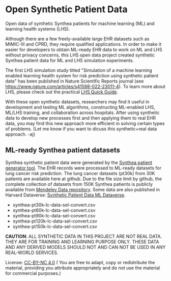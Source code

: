 # Open Synthetic Patient Data
Open data of synthetic Synthea patients for machine learning (ML) and learning health systems (LHS).

Although there are a few freely-available large EHR datasets such as MIMIC-III and CPRD, they require qualified applications. In order to make it easier for developers to obtain ML-ready EHR data to work on ML and LHS without privacy concerns, this LHS open data project created synthetic Synthea patient data for ML and LHS simulation experiments. 

The first LHS simulation study titled "Simulation of a machine learning enabled learning health system for risk prediction using synthetic patient data" has been published in Nature Scientific Reports journal (see https://www.nature.com/articles/s41598-022-23011-4). 
To learn more about LHS, please check out the practical [LHS Quick Guide](https://github.com/lhs-open/lhs-guide).

With these open synthetic datasets, researchers may find it useful in development and testing ML algorithms, constructing ML-enabled LHS, ML/LHS training, and collaboration across hospitals.  After using synthetic data to develop new processes first and then applying them to real EHR data, you may find this new approach more efficient in solving certain types of problems. (Let me know if you want to dicuss this synthetic+real data approach. -aj)   

## ML-ready Synthea patient datasets

Synthea synthetic patient data were generated by the [Synthea patient generator tool](https://github.com/synthetichealth/synthea). The EHR records were processed to ML-ready datasets for lung cancer risk prediction. The lung cancer datasets (pt30k) from 30K patients are available here at github. Due to the file size limit by github, the complete collection of datasets from 150K Synthea patients is publicly available from [Mendeley Data repository](https://data.mendeley.com/datasets/b24cb4nn8h/1). Some data are also published in Harvard Dataverse: [Synthetic Patient Data ML Dataverse](https://dataverse.harvard.edu/dataverse/synthetic-patient-ml).

  - synthea-pt30k-lc-data-sel-convert.csv
  - synthea-pt60k-lc-data-sel-convert.csv
  - synthea-pt90k-lc-data-sel-convert.csv
  - synthea-pt120k-lc-data-sel-convert.csv
  - synthea-pt150k-lc-data-sel-convert.csv

**CAUTION**: ALL SYNTHETIC DATA IN THIS PROJECT ARE NOT REAL DATA. THEY ARE FOR TRAINING AND LEARNING PURPOSE ONLY. THESE DATA AND ANY DERIVED MODELS SHOULD NOT AND CAN NOT BE USED IN ANY REAL-WORLD SERVICES. 

License: [CC-BY-NC 4.0](https://creativecommons.org/licenses/by-nc/4.0/) (
You are free to adapt, copy or redistribute the material, providing you attribute appropriately and do not use the material for commercial purposes.)
